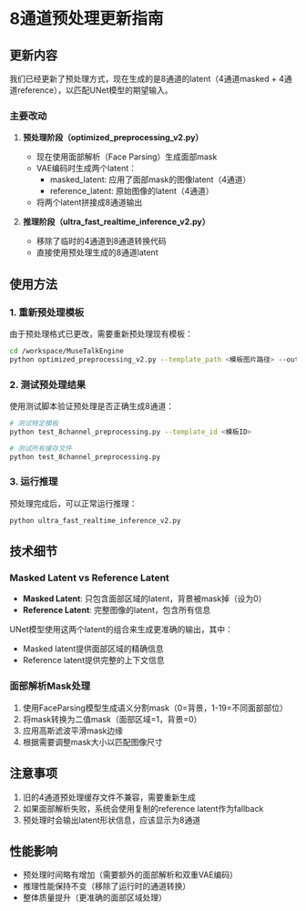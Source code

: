 # 8通道预处理更新指南

## 更新内容

我们已经更新了预处理方式，现在生成的是8通道的latent（4通道masked + 4通道reference），以匹配UNet模型的期望输入。

### 主要改动

1. **预处理阶段（optimized_preprocessing_v2.py）**
   - 现在使用面部解析（Face Parsing）生成面部mask
   - VAE编码时生成两个latent：
     - masked_latent: 应用了面部mask的图像latent（4通道）
     - reference_latent: 原始图像的latent（4通道）
   - 将两个latent拼接成8通道输出

2. **推理阶段（ultra_fast_realtime_inference_v2.py）**
   - 移除了临时的4通道到8通道转换代码
   - 直接使用预处理生成的8通道latent

## 使用方法

### 1. 重新预处理模板

由于预处理格式已更改，需要重新预处理现有模板：

```bash
cd /workspace/MuseTalkEngine
python optimized_preprocessing_v2.py --template_path <模板图片路径> --output_dir ./model_state --template_id <模板ID>
```

### 2. 测试预处理结果

使用测试脚本验证预处理是否正确生成8通道：

```bash
# 测试特定模板
python test_8channel_preprocessing.py --template_id <模板ID>

# 测试所有缓存文件
python test_8channel_preprocessing.py
```

### 3. 运行推理

预处理完成后，可以正常运行推理：

```bash
python ultra_fast_realtime_inference_v2.py
```

## 技术细节

### Masked Latent vs Reference Latent

- **Masked Latent**: 只包含面部区域的latent，背景被mask掉（设为0）
- **Reference Latent**: 完整图像的latent，包含所有信息

UNet模型使用这两个latent的组合来生成更准确的输出，其中：
- Masked latent提供面部区域的精确信息
- Reference latent提供完整的上下文信息

### 面部解析Mask处理

1. 使用FaceParsing模型生成语义分割mask（0=背景，1-19=不同面部部位）
2. 将mask转换为二值mask（面部区域=1，背景=0）
3. 应用高斯滤波平滑mask边缘
4. 根据需要调整mask大小以匹配图像尺寸

## 注意事项

1. 旧的4通道预处理缓存文件不兼容，需要重新生成
2. 如果面部解析失败，系统会使用复制的reference latent作为fallback
3. 预处理时会输出latent形状信息，应该显示为8通道

## 性能影响

- 预处理时间略有增加（需要额外的面部解析和双重VAE编码）
- 推理性能保持不变（移除了运行时的通道转换）
- 整体质量提升（更准确的面部区域处理）